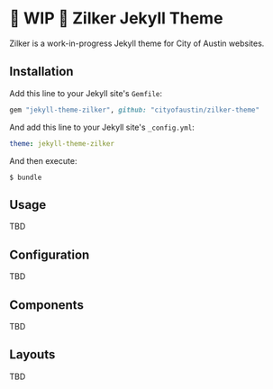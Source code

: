 # :construction: WIP :construction: Zilker Jekyll Theme

Zilker is a work-in-progress Jekyll theme for City of Austin websites.

## Installation

Add this line to your Jekyll site's `Gemfile`:

```ruby
gem "jekyll-theme-zilker", github: "cityofaustin/zilker-theme"
```

And add this line to your Jekyll site's `_config.yml`:

```yaml
theme: jekyll-theme-zilker
```

And then execute:

    $ bundle

## Usage

TBD

## Configuration

TBD

## Components

TBD

## Layouts

TBD
